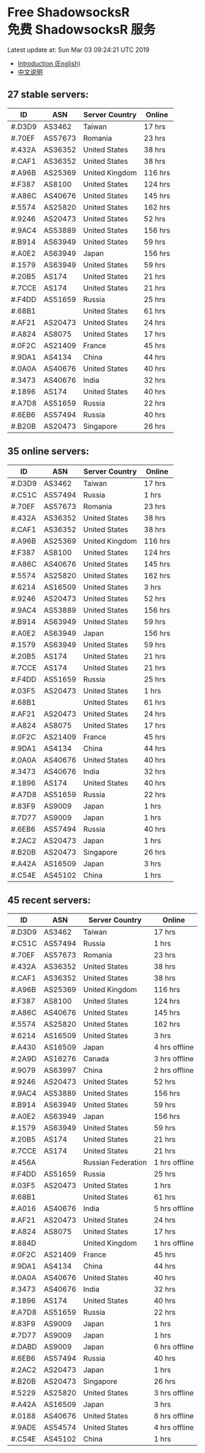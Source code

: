 # Free ShadowsocksR<br>免费 ShadowsocksR 服务

Latest update at: Sun Mar 03 09:24:21 UTC 2019

- [Introduction (English)](https://vision-network.readthedocs.io/en/latest/autossr/autossr.html)
- [中文说明](https://vision-network.readthedocs.io/zh_CN/latest/autossr/autossr.html)


## 27 stable servers:

| ID | ASN | Server Country | Online |
| ------ | ------ | ------ | ------ |
| #.D3D9 | AS3462 | Taiwan | 17 hrs |
| #.70EF | AS57673 | Romania | 23 hrs |
| #.432A | AS36352 | United States | 38 hrs |
| #.CAF1 | AS36352 | United States | 38 hrs |
| #.A96B | AS25369 | United Kingdom | 116 hrs |
| #.F387 | AS8100 | United States | 124 hrs |
| #.A86C | AS40676 | United States | 145 hrs |
| #.5574 | AS25820 | United States | 162 hrs |
| #.9246 | AS20473 | United States | 52 hrs |
| #.9AC4 | AS53889 | United States | 156 hrs |
| #.B914 | AS63949 | United States | 59 hrs |
| #.A0E2 | AS63949 | Japan | 156 hrs |
| #.1579 | AS63949 | United States | 59 hrs |
| #.20B5 | AS174 | United States | 21 hrs |
| #.7CCE | AS174 | United States | 21 hrs |
| #.F4DD | AS51659 | Russia | 25 hrs |
| #.68B1 |  | United States | 61 hrs |
| #.AF21 | AS20473 | United States | 24 hrs |
| #.A824 | AS8075 | United States | 17 hrs |
| #.0F2C | AS21409 | France | 45 hrs |
| #.9DA1 | AS4134 | China | 44 hrs |
| #.0A0A | AS40676 | United States | 40 hrs |
| #.3473 | AS40676 | India | 32 hrs |
| #.1896 | AS174 | United States | 40 hrs |
| #.A7D8 | AS51659 | Russia | 22 hrs |
| #.6EB6 | AS57494 | Russia | 40 hrs |
| #.B20B | AS20473 | Singapore | 26 hrs |

## 35 online servers:

| ID | ASN | Server Country | Online |
| ------ | ------ | ------ | ------ |
| #.D3D9 | AS3462 | Taiwan | 17 hrs |
| #.C51C | AS57494 | Russia | 1 hrs |
| #.70EF | AS57673 | Romania | 23 hrs |
| #.432A | AS36352 | United States | 38 hrs |
| #.CAF1 | AS36352 | United States | 38 hrs |
| #.A96B | AS25369 | United Kingdom | 116 hrs |
| #.F387 | AS8100 | United States | 124 hrs |
| #.A86C | AS40676 | United States | 145 hrs |
| #.5574 | AS25820 | United States | 162 hrs |
| #.6214 | AS16509 | United States | 3 hrs |
| #.9246 | AS20473 | United States | 52 hrs |
| #.9AC4 | AS53889 | United States | 156 hrs |
| #.B914 | AS63949 | United States | 59 hrs |
| #.A0E2 | AS63949 | Japan | 156 hrs |
| #.1579 | AS63949 | United States | 59 hrs |
| #.20B5 | AS174 | United States | 21 hrs |
| #.7CCE | AS174 | United States | 21 hrs |
| #.F4DD | AS51659 | Russia | 25 hrs |
| #.03F5 | AS20473 | United States | 1 hrs |
| #.68B1 |  | United States | 61 hrs |
| #.AF21 | AS20473 | United States | 24 hrs |
| #.A824 | AS8075 | United States | 17 hrs |
| #.0F2C | AS21409 | France | 45 hrs |
| #.9DA1 | AS4134 | China | 44 hrs |
| #.0A0A | AS40676 | United States | 40 hrs |
| #.3473 | AS40676 | India | 32 hrs |
| #.1896 | AS174 | United States | 40 hrs |
| #.A7D8 | AS51659 | Russia | 22 hrs |
| #.83F9 | AS9009 | Japan | 1 hrs |
| #.7D77 | AS9009 | Japan | 1 hrs |
| #.6EB6 | AS57494 | Russia | 40 hrs |
| #.2AC2 | AS20473 | Japan | 1 hrs |
| #.B20B | AS20473 | Singapore | 26 hrs |
| #.A42A | AS16509 | Japan | 3 hrs |
| #.C54E | AS45102 | China | 1 hrs |

## 45 recent servers:

| ID | ASN | Server Country | Online |
| ------ | ------ | ------ | ------ |
| #.D3D9 | AS3462 | Taiwan | 17 hrs |
| #.C51C | AS57494 | Russia | 1 hrs |
| #.70EF | AS57673 | Romania | 23 hrs |
| #.432A | AS36352 | United States | 38 hrs |
| #.CAF1 | AS36352 | United States | 38 hrs |
| #.A96B | AS25369 | United Kingdom | 116 hrs |
| #.F387 | AS8100 | United States | 124 hrs |
| #.A86C | AS40676 | United States | 145 hrs |
| #.5574 | AS25820 | United States | 162 hrs |
| #.6214 | AS16509 | United States | 3 hrs |
| #.A430 | AS16509 | Japan | 4 hrs offline |
| #.2A9D | AS16276 | Canada | 3 hrs offline |
| #.9079 | AS63997 | China | 2 hrs offline |
| #.9246 | AS20473 | United States | 52 hrs |
| #.9AC4 | AS53889 | United States | 156 hrs |
| #.B914 | AS63949 | United States | 59 hrs |
| #.A0E2 | AS63949 | Japan | 156 hrs |
| #.1579 | AS63949 | United States | 59 hrs |
| #.20B5 | AS174 | United States | 21 hrs |
| #.7CCE | AS174 | United States | 21 hrs |
| #.456A |  | Russian Federation | 1 hrs offline |
| #.F4DD | AS51659 | Russia | 25 hrs |
| #.03F5 | AS20473 | United States | 1 hrs |
| #.68B1 |  | United States | 61 hrs |
| #.A016 | AS40676 | India | 5 hrs offline |
| #.AF21 | AS20473 | United States | 24 hrs |
| #.A824 | AS8075 | United States | 17 hrs |
| #.884D |  | United Kingdom | 1 hrs offline |
| #.0F2C | AS21409 | France | 45 hrs |
| #.9DA1 | AS4134 | China | 44 hrs |
| #.0A0A | AS40676 | United States | 40 hrs |
| #.3473 | AS40676 | India | 32 hrs |
| #.1896 | AS174 | United States | 40 hrs |
| #.A7D8 | AS51659 | Russia | 22 hrs |
| #.83F9 | AS9009 | Japan | 1 hrs |
| #.7D77 | AS9009 | Japan | 1 hrs |
| #.DABD | AS9009 | Japan | 6 hrs offline |
| #.6EB6 | AS57494 | Russia | 40 hrs |
| #.2AC2 | AS20473 | Japan | 1 hrs |
| #.B20B | AS20473 | Singapore | 26 hrs |
| #.5229 | AS25820 | United States | 3 hrs offline |
| #.A42A | AS16509 | Japan | 3 hrs |
| #.0188 | AS40676 | United States | 8 hrs offline |
| #.9ADE | AS54574 | United States | 4 hrs offline |
| #.C54E | AS45102 | China | 1 hrs |


